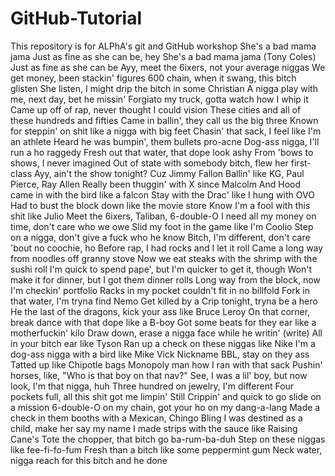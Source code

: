 # GitHub-Tutorial
This repository is for ALPhA's git and GitHub workshop
She's a bad mama jama
Just as fine as she can be, hey
She's a bad mama jama (Tony Coles)
Just as fine as she can be
Ayy, meet the 6ixers, not your average niggas
We get money, been stackin' figures
600 chain, when it swang, this bitch glisten
She listen, I might drip the bitch in some Christian
A nigga play with me, next day, bet he missin'
Forgiato my truck, gotta watch how I whip it
Came up off of rap, never thought I could vision
These cities and all of these hundreds and fifties
Came in ballin', they call us the big three
Known for steppin' on shit like a nigga with big feet
Chasin' that sack, I feel like I'm an athlete
Heard he was bumpin', them bullets pro-acne
Dog-ass nigga, I'll run a ho raggedy
Fresh out that water, that dope look ashy
From 'bows to shows, I never imagined
Out of state with somebody bitch, flew her first-class
Ayy, ain't the show tonight? Cuz Jimmy Fallon
Ballin' like KG, Paul Pierce, Ray Allen
Really been thuggin' with X since Malcolm
And Hood came in with the bird like a falcon
Stay with the Drac' like I hung with OVO
Had to bust the block down like the movie store
Know I'm a fool with this shit like Julio
Meet the 6ixers, Taliban, 6-double-O
I need all my money on time, don't care who we owe
Slid my foot in the game like I'm Coolio
Step on a nigga, don't give a fuck who he know
Bitch, I'm different, don't care 'bout no coochie, ho
Before rap, I had rocks and I let it roll
Came a long way from noodles off granny stove
Now we eat steaks with the shrimp with the sushi roll
I'm quick to spend pape', but I'm quicker to get it, though
Won't make it for dinner, but I got them dinner rolls
Long way from the block, now I'm checkin' portfolio
Racks in my pocket couldn't fit in no billfold
Fork in that water, I'm tryna find Nemo
Get killed by a Crip tonight, tryna be a hero
He the last of the dragons, kick your ass like Bruce Leroy
On that corner, break dance with that dope like a B-boy
Got some beats for they ear like a motherfuckin' kilo
Draw down, erase a nigga face while he writin' (write)
All in your bitch ear like Tyson
Ran up a check on these niggas like Nike
I'm a dog-ass nigga with a bird like Mike Vick
Nickname BBL, stay on they ass
Tatted up like Chipotle bags
Monopoly man how I ran with that sack
Pushin' horses, like, "Who is that boy on that nav?"
See, I was a lil' boy, but now look, I'm that nigga, huh
Three hundred on jewelry, I'm different
Four pockets full, all this shit got me limpin'
Still Crippin' and quick to go slide on a mission
6-double-O on my chain, got your ho on my dang-a-lang
Made a check in them booths with a Mexican, Chingo Bling
I was destined as a child, make her say my name
I made strips with the sauce like Raising Cane's
Tote the chopper, that bitch go ba-rum-ba-duh
Step on these niggas like fee-fi-fo-fum
Fresh than a bitch like some peppermint gum
Neck water, nigga reach for this bitch and he done
